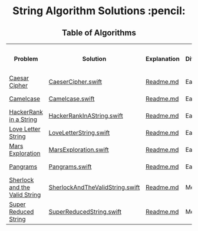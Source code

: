<h1 align="center">String Algorithm Solutions :pencil:</h1>
<h2 align="center">Table of Algorithms</h2>
<table style="width:100%">
  <tr>
    <th><p align="center">Problem</p></th>
    <th><p align="center">Solution</p></th>
    <th><p align="center">Explanation</p></th>
    <th><p align="center">Difficulty</p></th>
    <th><p align="center">Date Submitted</p></th>
  </tr>
  <tr>
    <td><a align="center" href="https://www.hackerrank.com/challenges/caesar-cipher">Caesar Cipher</a></td>
    <td><a align="center" href="Caesar%20Cipher/CaeserCipher.swift">CaeserCipher.swift</a></td>
    <td><a align="center" href="">Readme.md</a></td>
    <td>Easy</td>
    <td>May 30, 2017</td>
  </tr>
  <tr>
    <td><a align="center" href="https://www.hackerrank.com/challenges/camelcase">Camelcase</a></td>
    <td><a align="center" href="Camelcase/Camelcase.swift">Camelcase.swift</a></td>
    <td><a align="center" href="">Readme.md</a></td>
    <td>Easy</td>
    <td>May 28, 2017</td>
  </tr>
  <tr>
    <td><a align="center" href="https://www.hackerrank.com/challenges/hackerrank-in-a-string">HackerRank in a String</a></td>
    <td><a align="center" href="HackerRank%20in%20a%20String/HackerRankInAString.swift">HackerRankInAString.swift</a></td>
    <td><a align="center" href="">Readme.md</a></td>
    <td>Easy</td>
    <td>May 31, 2017</td>
  </tr>
  <tr>
    <td><a align="center" href="https://www.hackerrank.com/challenges/love-letter-string">Love Letter String</a></td>
    <td><a align="center" href="Love%20Letter%20String/LoveLetterString.swift">LoveLetterString.swift</a></td>
    <td><a align="center" href="">Readme.md</a></td>
    <td>Easy</td>
    <td>June 8, 2017</td>
  </tr>
  <tr>
    <td><a align="center" href="https://www.hackerrank.com/challenges/mars-exploration">Mars Exploration</a></td>
    <td><a align="center" href="Mars%20Exploration/MarsExploration.swift">MarsExploration.swift</a></td>
    <td><a align="center" href="">Readme.md</a></td>
    <td>Easy</td>
    <td>June 3, 2017</td>
  </tr>
  <tr>
    <td><a align="center" href="https://www.hackerrank.com/challenges/pangrams">Pangrams</a></td>
    <td><a align="center" href="Pangrams/Pangrams.swift">Pangrams.swift</a></td>
    <td><a align="center" href="">Readme.md</a></td>
    <td>Easy</td>
    <td>June 7, 2017</td>
  </tr>
  <tr>
    <td><a align="center" href="https://www.hackerrank.com/challenges/sherlock-and-the-valid-string">Sherlock and the Valid String</a></td>
    <td><a align="center" href="Sherlock%20and%20the%20Valid%20String/SherlockAndTheValidString.swift">SherlockAndTheValidString.swift</a></td>
    <td><a align="center" href="">Readme.md</a></td>
    <td>Medium</td>
    <td>June 1, 2017</td>
  </tr>
   <tr>
    <td><a align="center" href="https://www.hackerrank.com/challenges/reduced-string/">Super Reduced String</a></td>
    <td><a align="center" href="Super%20Reduced%20String/SuperReducedString.swift">SuperReducedString.swift</a></td>
    <td><a align="center" href="">Readme.md</a></td>
    <td>Medium</td>
    <td>November 13, 2020</td>
  </tr>
</table>
